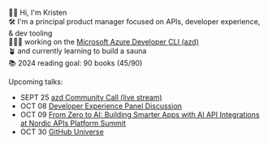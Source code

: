 👋🏻 Hi, I'm Kristen <br>
🛠️ I'm a principal product manager focused on APIs, developer experience, & dev tooling <br>
👩🏻‍💻 working on the [Microsoft Azure Developer CLI (azd)](https://learn.microsoft.com/en-us/azure/developer/azure-developer-cli/) <br>
🪴 and currently learning to build a sauna <br>
📚 2024 reading goal: 90 books (45/90) <br>

Upcoming talks:
- SEPT 25 [azd Community Call (live stream)](https://github.com/Azure/azure-dev/discussions/4342)
- OCT 08 [Developer Experience Panel Discussion](https://nordicapis.com/sessions/developer-experience-panel-discussion/)
- OCT 09 [From Zero to AI: Building Smarter Apps with AI API Integrations at Nordic APIs Platform Summit](https://nordicapis.com/events/platform-summit-2024/)
- OCT 30 [GitHub Universe](https://reg.githubuniverse.com/flow/github/universe24/attendee-portal/page/sessioncatalog/session/1722975257185001oCrC) 
